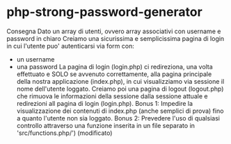 # php-strong-password-generator

Consegna
Dato un array di utenti, ovvero array associativi con username e password in chiaro
Creiamo una sicurissima e semplicissima pagina di login in cui l'utente puo' autenticarsi via form con:
- un username
- una password
La pagina di login (login.php) ci redireziona, una volta effettuato e SOLO se avvenuto correttamente,
alla pagina principale della nostra applicazione (index.php), in cui visualizziamo via sessione il nome dell'utente loggato.
Creiamo poi una pagina di logout (logout.php) che rimuova le informazioni della sessione dalla sessione attuale e redirezioni
all pagina di login (login.php).
Bonus 1:
Impedire la visualizzazione dei contenuti di index.php (anche semplici di prova) fino a quanto l'utente non sia loggato.
Bonus 2:
Prevedere l'uso di qualsiasi controllo attraverso una funzione inserita in un file separato in 'src/functions.php/') (modificato) 